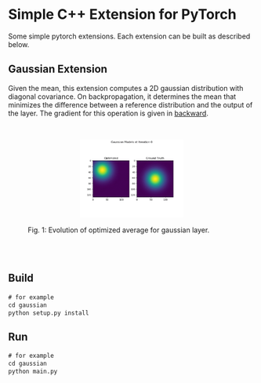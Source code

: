 # Simple C++ Extension for PyTorch
Some simple pytorch extensions. Each extension can be built as described below.

## Gaussian Extension
Given the mean, this extension computes a 2D gaussian distribution with diagonal covariance. On backpropagation, it determines the mean that minimizes the difference between a reference distribution and the output of the layer. The gradient for this operation is given in [backward](https://github.com/mhubii/simple_pytorch_extension/blob/bd4b7ad24c02cde5e6665c1303da4443f256b5cd/gaussian/gaussian_extension.cpp#L19).

<br>
<figure>
  <p align="center"><img src="gaussian/img/output.gif" width="50%" height="50%"></p>
  <figcaption>Fig. 1: Evolution of optimized average for gaussian layer.</figcaption>
</figure>
<br><br>

## Build
```shell
# for example
cd gaussian
python setup.py install
```

## Run
```shell
# for example
cd gaussian
python main.py
```
